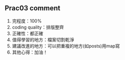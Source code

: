 ## Prac03 comment
1. 完程度：100%
2. coding quality：排版整齊
4. 正確性：都正確
5. 值得學習的地方：檔案切割乾淨
6. 建議改進的地方：可以把重複的地方(如posts)用map寫
8. 其他心得：加油！
